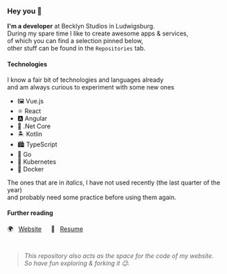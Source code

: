 ### Hey you 👋

**I'm a developer** at Becklyn Studios in Ludwigsburg.  
During my spare time I like to create awesome apps & services,  
of which you can find a selection pinned below,  
other stuff can be found in the `Repositories` tab.   

#### Technologies
I know a fair bit of technologies and languages already  
and am always curious to experiment with some new ones

- 🖼 Vue.js
- ⚛️ React
- 🅰️ Angular
- 🧰 .Net Core
- 🏝 Kotlin
- 🏙 TypeScript
- 🦦 Go
- 🧭 Kubernetes
- 🐳 Docker

The ones that are in *italics*, I have not used recently (the last quarter of the year)  
and probably need some practice before using them again.

#### Further reading

🌍 &nbsp; [Website](https://oechsler.it/)
&emsp;
📒 &nbsp; [Resume](https://github.com/oechsler/oechsler/blob/master/RESUME.md)

#

> *This repository also acts as the space for the code of my website.  
So have fun exploring & forking it 😉.*